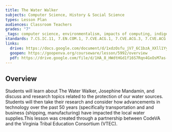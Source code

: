 ```yaml
---
title: The Water Walker
subjects: Computer Science, History & Social Science
types: Lesson Plan
audiences: Classroom Teachers
grades: "7"
_tags: computer science, environmentalism, impacts of computing, indigenous, native American, technology, water conservation, water protection, watershed
standards: 7.CS.IC.11, 7.EN.COM.1, 7.CVE.ACG.1, 7.CVE.ACG.3, 7.CVE.ACG.4, MS.SC.LS.11
links:
  drive: https://docs.google.com/document/d/1xdzOsfu_jV7_6C1bzA_XXll1YyI73nsrMZDQbH_NM_Q/edit?usp=drive_link
  goopen: https://goopenva.org/courseware/lesson/5992/overview
  pdf: https://drive.google.com/file/d/1HA_8_HWdtHGd1f16S7Rqn4GxOsM7as-Z/view?usp=drive_link
---
```


## Overview

Students will learn about The Water Walker, Josephine Mandamin, and discuss and research topics related to the protection of our water sources. Students will then take their research and consider how advancements in technology over the past 50 years (specifically transportation and and business (shipping, manufacturing) have impacted the local water supplies.This lesson was created through a partnership between CodeVA and the Virginia Tribal Education Consortium (VTEC). 
